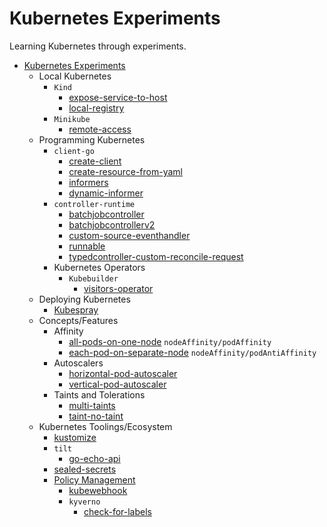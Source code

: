 # Kubernetes Experiments

Learning Kubernetes through experiments.

<!-- no toc -->
- [Kubernetes Experiments](#kubernetes-experiments)
  - Local Kubernetes
    - `Kind`
      - [expose-service-to-host](./kind/expose-service-to-host/)
      - [local-registry](./kind/local-registry/)
    - `Minikube`
      - [remote-access](./minikube/remote-access/)
  - Programming Kubernetes
    - `client-go`
      - [create-client](./client-go/create-client/)
      - [create-resource-from-yaml](./client-go/create-resource-from-yaml/)
      - [informers](./client-go/informers/)
      - [dynamic-informer](./client-go/dynamic-informer/)
    - `controller-runtime`
      - [batchjobcontroller](./controller-runtime/batchjobcontroller/)
      - [batchjobcontrollerv2](./controller-runtime/batchjobcontrollerv2/)
      - [custom-source-eventhandler](./controller-runtime/custom-source-eventhandler/)
      - [runnable](./controller-runtime/runnable/)
      - [typedcontroller-custom-reconcile-request](./controller-runtime/typedcontroller-custom-reconcile-request/)
    - Kubernetes Operators
      - `Kubebuilder`
        - [visitors-operator](./kubebuilder/visitors-operator/)
  - Deploying Kubernetes
    - [Kubespray](./kubespray/)
  - Concepts/Features
    - Affinity
      - [all-pods-on-one-node](./affinity/all-pods-on-one-node/) `nodeAffinity/podAffinity` 
      - [each-pod-on-separate-node](./affinity/each-pod-on-separate-node/) `nodeAffinity/podAntiAffinity`
    - Autoscalers
      - [horizontal-pod-autoscaler](./horizontal-pod-autoscaler/)
      - [vertical-pod-autoscaler](./vertical-pod-autoscaler/)
    - Taints and Tolerations
      - [multi-taints](./taints-toleration/multi-taints/)
      - [taint-no-taint](./taints-toleration/taint-no-taint/)
  - Kubernetes Toolings/Ecosystem
    - [kustomize](./kustomize/)
    - `tilt`
      - [go-echo-api](./tilt/go-echo-api/)
    - [sealed-secrets](./sealed-secrets/)
    - [Policy Management](./policy/)
      - [kubewebhook](./policy/kubewebhook/)
      - `kyverno`
        - [check-for-labels](./policy/kyverno/check-for-labels/)
